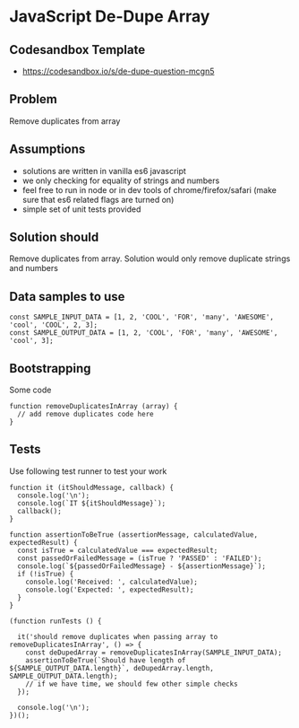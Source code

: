 # JavaScript De-Dupe Array

## Codesandbox Template

- https://codesandbox.io/s/de-dupe-question-mcgn5

## Problem

Remove duplicates from array

## Assumptions

- solutions are written in vanilla es6 javascript
- we only checking for equality of strings and numbers
- feel free to run in node or in dev tools of chrome/firefox/safari (make sure that es6 related flags are turned on)
- simple set of unit tests provided

## Solution should

Remove duplicates from array. Solution would only remove duplicate strings and numbers

## Data samples to use

```
const SAMPLE_INPUT_DATA = [1, 2, 'COOL', 'FOR', 'many', 'AWESOME', 'cool', 'COOL', 2, 3];
const SAMPLE_OUTPUT_DATA = [1, 2, 'COOL', 'FOR', 'many', 'AWESOME', 'cool', 3];
```

## Bootstrapping

Some code

```
function removeDuplicatesInArray (array) {
  // add remove duplicates code here
}
```

## Tests

Use following test runner to test your work

```
function it (itShouldMessage, callback) {
  console.log('\n');
  console.log(`IT ${itShouldMessage}`);
  callback();
}

function assertionToBeTrue (assertionMessage, calculatedValue, expectedResult) {
  const isTrue = calculatedValue === expectedResult;
  const passedOrFailedMessage = (isTrue ? 'PASSED' : 'FAILED');
  console.log(`${passedOrFailedMessage} - ${assertionMessage}`);
  if (!isTrue) {
    console.log('Received: ', calculatedValue);
    console.log('Expected: ', expectedResult);
  }
}

(function runTests () {

  it('should remove duplicates when passing array to removeDuplicatesInArray', () => {
    const deDupedArray = removeDuplicatesInArray(SAMPLE_INPUT_DATA);
    assertionToBeTrue(`Should have length of ${SAMPLE_OUTPUT_DATA.length}`, deDupedArray.length, SAMPLE_OUTPUT_DATA.length);
    // if we have time, we should few other simple checks
  });

  console.log('\n');
})();
```
